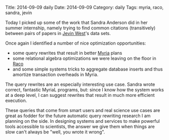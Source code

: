 Title: 2014-09-09 daily
Date: 2014-09-09
Category: daily
Tags: myria, raco, sandra, jevin

Today I picked up some of the work that Sandra Anderson did in her summer internship, namely trying to find common citations (transitively) between pairs of papers in [Jevin West](http://r.halper.in/coauth/jevin)'s data sets.

Once again I identified a number of nice optimization opportunities:

* some query rewrites that result in better [Myria](http://myria.cs.washington.edu) plans
* some relational algebra optimizations we were leaving on the floor in [Raco](http://github.com/uwescience/raco)
* and some simple systems tricks to aggregate database inserts and thus amortize transaction overheads in Myria.

The query rewrites are an especially interesting use case. Sandra wrote correct, fantastic MyriaL programs, but: since I know how the system works at a deep level, I can suggest rewrites that result in much more efficient execution.

These queries that come from smart users and real science use cases are great as fodder for the future automatic query rewriting research I am planning on the side. In designing systems and services to make powerful tools accessible to scientists, the answer we give them when things are slow can't always be "well, you wrote it wrong".